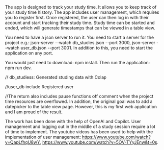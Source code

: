   The app is designed to track your study time. It allows you to keep track of your study time history. The app includes user management, which requires you to register first. Once registered, the user can then log in with their account and start tracking their study time. Study time can be started and ended, which will generate timestamps that can be viewed in a table view. 



  You need to have a json server to run it. You need to start a server for the project e.g.: json-server --watch db_studies.json --port 3000, json-server --watch user_db.json --port 3001.  In addition to this, you need to start the application on any port. 

  You would just need to download: npm install. Then run the application: npm run dev.

  // db_studiess: Generated studing data with Colap

  //user_db include Registered user

  //The return also includes pause functions off comment when the project time resources are overflowed.
  In addition, the original goal was to add a datepicker to the table view page. However, this is my first web application and I am proud of the result.   

  

 The work has been done with the help of OpenAI and Copilot. User management and logging out in the middle of a study session require a lot of time to implement. The youtube videos has been used to help with the implementation of user management: https://www.youtube.com/watch?v=QapLfhqU8wY,  https://www.youtube.com/watch?v=5OV-TYyJEnw&t=0s. 




